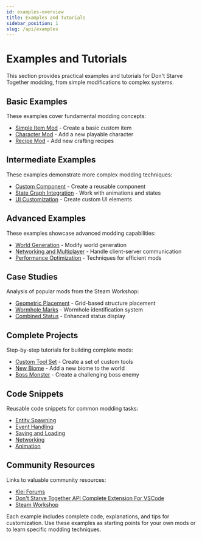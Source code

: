 ```yaml
---
id: examples-overview
title: Examples and Tutorials
sidebar_position: 1
slug: /api/examples
---
```


# Examples and Tutorials

This section provides practical examples and tutorials for Don't Starve Together modding, from simple modifications to complex systems.

## Basic Examples

These examples cover fundamental modding concepts:

- [Simple Item Mod](simple-item.md) - Create a basic custom item
- [Character Mod](character-mod.md) - Add a new playable character
- [Recipe Mod](recipe-mod.md) - Add new crafting recipes

## Intermediate Examples

These examples demonstrate more complex modding techniques:

- [Custom Component](custom-component.md) - Create a reusable component
- [State Graph Integration](stategraph-mod.md) - Work with animations and states
- [UI Customization](ui-mod.md) - Create custom UI elements

## Advanced Examples

These examples showcase advanced modding capabilities:

- [World Generation](worldgen-mod.md) - Modify world generation
- [Networking and Multiplayer](networking-mod.md) - Handle client-server communication
- [Performance Optimization](optimization.md) - Techniques for efficient mods

## Case Studies

Analysis of popular mods from the Steam Workshop:

- [Geometric Placement](case-geometric.md) - Grid-based structure placement
- [Wormhole Marks](case-wormhole.md) - Wormhole identification system
- [Combined Status](case-status.md) - Enhanced status display

## Complete Projects

Step-by-step tutorials for building complete mods:

- [Custom Tool Set](project-tools.md) - Create a set of custom tools
- [New Biome](project-biome.md) - Add a new biome to the world
- [Boss Monster](project-boss.md) - Create a challenging boss enemy

## Code Snippets

Reusable code snippets for common modding tasks:

- [Entity Spawning](snippets/entity-spawning.md)
- [Event Handling](snippets/event-handling.md)
- [Saving and Loading](snippets/saving-loading.md)
- [Networking](snippets/networking.md)
- [Animation](snippets/animation.md)

## Community Resources

Links to valuable community resources:

- [Klei Forums](https://forums.kleientertainment.com/forums/forum/79-dont-starve-together-mods-and-tools/)
- [Don't Starve Together API Complete Extension For VSCode](https://github.com/b1inkie/dst-api)
- [Steam Workshop](https://steamcommunity.com/app/322330/workshop/)

Each example includes complete code, explanations, and tips for customization. Use these examples as starting points for your own mods or to learn specific modding techniques. 